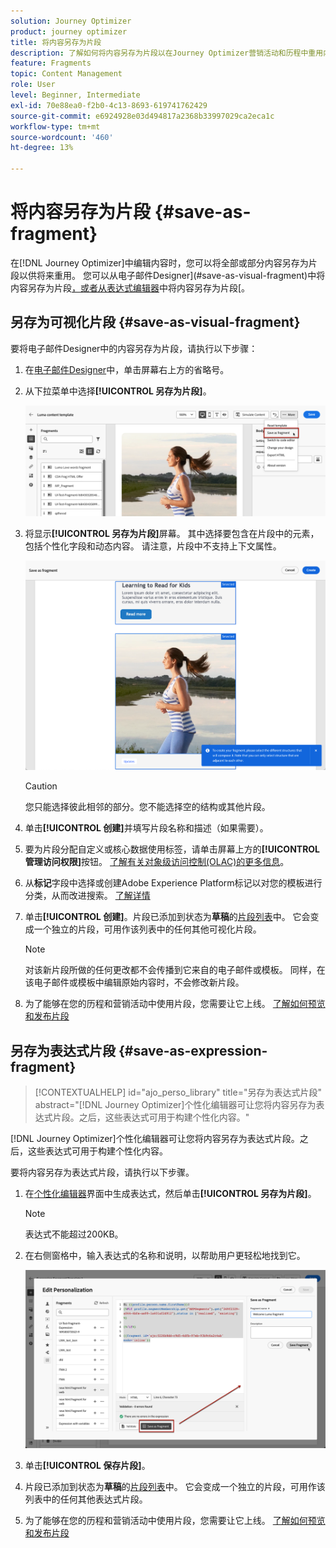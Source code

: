 ```yaml
---
solution: Journey Optimizer
product: journey optimizer
title: 将内容另存为片段
description: 了解如何将内容另存为片段以在Journey Optimizer营销活动和历程中重用内容
feature: Fragments
topic: Content Management
role: User
level: Beginner, Intermediate
exl-id: 70e88ea0-f2b0-4c13-8693-619741762429
source-git-commit: e6924928e03d494817a2368b33997029ca2eca1c
workflow-type: tm+mt
source-wordcount: '460'
ht-degree: 13%

---
```


# 将内容另存为片段 {#save-as-fragment}

在[!DNL Journey Optimizer]中编辑内容时，您可以将全部或部分内容另存为片段以供将来重用。 您可以从电子邮件Designer](#save-as-visual-fragment)中将内容另存为片段[，或者从表达式编辑器](#save-as-expression-fragment)中将内容另存为片段[。

## 另存为可视化片段 {#save-as-visual-fragment}

要将电子邮件Designer中的内容另存为片段，请执行以下步骤：

1. 在[电子邮件Designer](../email/get-started-email-design.md)中，单击屏幕右上方的省略号。

1. 从下拉菜单中选择&#x200B;**[!UICONTROL 另存为片段]**。

   ![](assets/fragment-save-as.png)

1. 将显示&#x200B;**[!UICONTROL 另存为片段]**&#x200B;屏幕。 其中选择要包含在片段中的元素，包括个性化字段和动态内容。 请注意，片段中不支持上下文属性。

   ![](assets/fragment-save-as-screen.png)

   >[!CAUTION]
   >
   >您只能选择彼此相邻的部分。您不能选择空的结构或其他片段。

1. 单击&#x200B;**[!UICONTROL 创建]**&#x200B;并填写片段名称和描述（如果需要）。

1. 要为片段分配自定义或核心数据使用标签，请单击屏幕上方的&#x200B;**[!UICONTROL 管理访问权限]**&#x200B;按钮。 [了解有关对象级访问控制(OLAC)的更多信息](../administration/object-based-access.md)。

1. 从&#x200B;**标记**&#x200B;字段中选择或创建Adobe Experience Platform标记以对您的模板进行分类，从而改进搜索。 [了解详情](../start/search-filter-categorize.md#tags)

1. 单击&#x200B;**[!UICONTROL 创建]**。片段已添加到状态为&#x200B;**草稿**&#x200B;的[片段列表](#access-manage-fragments)中。 它会变成一个独立的片段，可用作该列表中的任何其他可视化片段。

   >[!NOTE]
   >
   >对该新片段所做的任何更改都不会传播到它来自的电子邮件或模板。 同样，在该电子邮件或模板中编辑原始内容时，不会修改新片段。

1. 为了能够在您的历程和营销活动中使用片段，您需要让它上线。 [了解如何预览和发布片段](../content-management/create-fragments.md#publish)

## 另存为表达式片段 {#save-as-expression-fragment}

>[!CONTEXTUALHELP]
>id="ajo_perso_library"
>title="另存为表达式片段"
>abstract="[!DNL Journey Optimizer]个性化编辑器可让您将内容另存为表达式片段。之后，这些表达式可用于构建个性化内容。"

[!DNL Journey Optimizer]个性化编辑器可让您将内容另存为表达式片段。之后，这些表达式可用于构建个性化内容。

要将内容另存为表达式片段，请执行以下步骤。

1. 在[个性化编辑器](../personalization/personalization-build-expressions.md)界面中生成表达式，然后单击&#x200B;**[!UICONTROL 另存为片段]**。

   >[!NOTE]
   >
   >表达式不能超过200KB。

1. 在右侧窗格中，输入表达式的名称和说明，以帮助用户更轻松地找到它。

   ![](assets/expression-fragment-save-as.png)

1. 单击&#x200B;**[!UICONTROL 保存片段]**。

   <!--An expression fragment cannot be nested inside another fragment.-->

1. 片段已添加到状态为&#x200B;**草稿**&#x200B;的[片段列表](#access-manage-fragments)中。 它会变成一个独立的片段，可用作该列表中的任何其他表达式片段。

1. 为了能够在您的历程和营销活动中使用片段，您需要让它上线。 [了解如何预览和发布片段](../content-management/create-fragments.md#publish)
